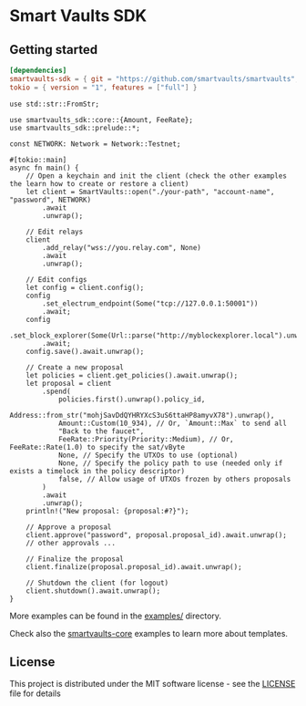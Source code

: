 # Smart Vaults SDK

## Getting started

```toml
[dependencies]
smartvaults-sdk = { git = "https://github.com/smartvaults/smartvaults", rev = "..." }
tokio = { version = "1", features = ["full"] }
```

```rust,no_run
use std::str::FromStr;

use smartvaults_sdk::core::{Amount, FeeRate};
use smartvaults_sdk::prelude::*;

const NETWORK: Network = Network::Testnet;

#[tokio::main]
async fn main() {
    // Open a keychain and init the client (check the other examples the learn how to create or restore a client)
    let client = SmartVaults::open("./your-path", "account-name", "password", NETWORK)
        .await
        .unwrap();

    // Edit relays
    client
        .add_relay("wss://you.relay.com", None)
        .await
        .unwrap();

    // Edit configs
    let config = client.config();
    config
        .set_electrum_endpoint(Some("tcp://127.0.0.1:50001"))
        .await;
    config
        .set_block_explorer(Some(Url::parse("http://myblockexplorer.local").unwrap()))
        .await;
    config.save().await.unwrap();

    // Create a new proposal
    let policies = client.get_policies().await.unwrap();
    let proposal = client
        .spend(
            policies.first().unwrap().policy_id,
            Address::from_str("mohjSavDdQYHRYXcS3uS6ttaHP8amyvX78").unwrap(),
            Amount::Custom(10_934), // Or, `Amount::Max` to send all
            "Back to the faucet",
            FeeRate::Priority(Priority::Medium), // Or, FeeRate::Rate(1.0) to specify the sat/vByte
            None, // Specify the UTXOs to use (optional)
            None, // Specify the policy path to use (needed only if exists a timelock in the policy descriptor)
            false, // Allow usage of UTXOs frozen by others proposals
        )
        .await
        .unwrap();
    println!("New proposal: {proposal:#?}");

    // Approve a proposal
    client.approve("password", proposal.proposal_id).await.unwrap();
    // other approvals ...

    // Finalize the proposal
    client.finalize(proposal.proposal_id).await.unwrap();

    // Shutdown the client (for logout)
    client.shutdown().await.unwrap();
}
```

More examples can be found in the [examples/](https://github.com/smartvaults/smartvaults/tree/master/crates/smartvaults-sdk/examples) directory.

Check also the [smartvaults-core](https://github.com/smartvaults/smartvaults/tree/master/crates/smartvaults-core/examples) examples to learn more about templates.
    

## License

This project is distributed under the MIT software license - see the [LICENSE](../../LICENSE) file for details